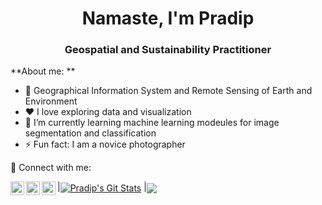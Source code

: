 <h1 align="center"> Namaste, I'm Pradip </h1>
<h3 align="center"> Geospatial and Sustainability Practitioner</h3>


**About me: **

- 💼 Geographical Information System and Remote Sensing of Earth and Environment
- ❤️ I love exploring data and visualization 
- 🌱 I’m currently learning machine learning modeules for image segmentation and classification 
- ⚡ Fun fact: I am a novice photographer

🤳 Connect with me:

[<img align="left" alt="JoshMadakor | Github" width="22px" src="https://cdn.jsdelivr.net/npm/simple-icons@v3/icons/github.svg" />][github]
[<img align="left" alt="JoshMadakor | Twitter" width="22px" src="https://cdn.jsdelivr.net/npm/simple-icons@v3/icons/twitter.svg" />][twitter]
[<img align="left" alt="JoshMadakor | LinkedIn" width="22px" src="https://cdn.jsdelivr.net/npm/simple-icons@v3/icons/linkedin.svg" />][linkedin]

[github]: https://github.com/pradipstha
[twitter]: https://www.instagram.com/pstha/
[linkedin]: https://linkedin.com/in/psthas





|<a href="https://github.com/pradipstha/github-readme-stats"><img align="center" src="https://github-readme-stats.vercel.app/api?username=pradipstha&show_icons=true&include_all_commits=true&theme=buefy&hide_border=true" alt="Pradip's Git Stats" /></a> 
|<a href="https://github.com/pradipstha/github-readme-stats"><img align="center" src="https://github-readme-stats.vercel.app/api/top-langs/?username=pradipstha&layout=compact&theme=buefy&hide_border=true" /></a> 

<!--
**pradipstha/pradipstha** is a ✨ _special_ ✨ repository because its `README.md` (this file) appears on your GitHub profile.

Here are some ideas to get you started:

- 🔭 I’m currently working on ...
- 🌱 I’m currently learning ...
- 👯 I’m looking to collaborate on ...
- 🤔 I’m looking for help with ...
- 💬 Ask me about ...
- 📫 How to reach me: ...
- 😄 Pronouns: ...
- ⚡ Fun fact: ...
-->
